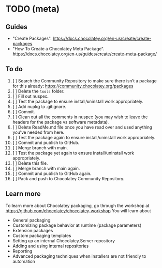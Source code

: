﻿# TODO (meta)

## Guides

- "Create Packages". <https://docs.chocolatey.org/en-us/create/create-packages>
- "How To Create a Chocolatey Meta Package". <https://docs.chocolatey.org/en-us/guides/create/create-meta-package/>

## To do

1. [ ] Search the Community Repository to make sure there isn't a package for this already: <https://community.chocolatey.org/packages>
2. [ ] Delete the `tools` folder.
3. [ ] Fill out nuspec.
4. [ ] Test the package to ensure install/uninstall work appropriately.
5. [ ] Add nupkg to .gitignore.
6. [ ] Commit.
7. [ ] Clean out all the comments in nuspec (you may wish to leave the headers for the package vs software metadata).
8. [ ] Delete ReadMe.md file once you have read over and used anything you've needed from here.
9. [ ] Test the package again to ensure install/uninstall work appropriately.
10. [ ] Commit and publish to GitHub.
11. [ ] Merge branch with main.
12. [ ] Test the package yet again to ensure install/uninstall work appropriately.
13. [ ] Delete this file.
14. [ ] Merge branch with main again.
15. [ ] Commit and publish to GitHub again.
16. [ ] Pack and push to Chocolatey Community Repository.

## Learn more

To learn more about Chocolatey packaging, go through the workshop at <https://github.com/chocolatey/chocolatey-workshop>
You will learn about

- General packaging
- Customizing package behavior at runtime (package parameters)
- Extension packages
- Custom packaging templates
- Setting up an internal Chocolatey.Server repository
- Adding and using internal repositories
- Reporting
- Advanced packaging techniques when installers are not friendly to automation
